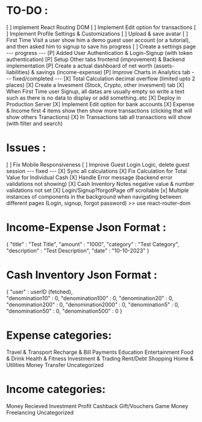
# TO-DO :
[ ] implement React Routing DOM 
[ ] Implement Edit option for transactions
[ ] Implement Profile Settings & Customizations
[ ] Upload & save avatar
[ ] First Time Visit a user show him a demo guest user account (or a tutorial), and then asked him to signup to save his progress
[ ] Create a settings page
--- progress ---
[P] Added User Authentication & Login-Signup (with token authentication)
[P] Setup Other tabs frontend (improvement) & Backend implementation
[P] Create a actual dashboard of net worth (assets-liabilities) & savings (income-expense)
[P] Improve Charts in Analytics tab
--- fixed/completed ---
[X] Total Calculation decimal overflow (limited upto 2 places)
[X] Create a Invesment (Stock, Crypto, other invesment) tab
[X] When First Time user Signup, all datas are usually empty so write a text such as there is no data to display or add something..etc
[X] Deploy in Production Server
[X] Implement Edit option for bank accounts
[X] Expense & Income first 4 items show then show more transactions (clicking that will show others Tranactions)
[X] In Transactions tab all transactions will show (with filter and search)

# Issues :
[ ] Fix Mobile Responsiveness
[ ] Improve Guest Login Logic, delete guest session
--- fixed ---
[X] Sync all calculations
[X] Fix Calculation for Total Value for Individual Cash
[X] Handle Error message (backend error validations not showing)
[X] Cash Inventory Notes negative value & number validations not set
[X] Login/Signup?forgotPage off scrollable
[x] Multiple instances of components in the background when navigating between different pages (Login, signup, forgot password) >> use react-router-dom

# Income-Expense Json Format :
{
    "title" : "Test Title",
    "amount" : "1000",
    "category" : "Test Category",
    "description" : "Test Description",
    "date" : "10-10-2023"
}

# Cash Inventory Json Format :
{
    "user" : userID (fetched),  
    "denomination10" : 0,
    "denomination100" : 0,
    "denomination20" : 0,
    "denomination200" : 0,
    "denomination2000" : 0,
    "denomination5" : 0,
    "denomination50" : 0,
    "denomination500" : 0
}

# Expense categories:
Travel & Transport
Recharge & Bill Payments
Education
Entertainment
Food & Drink
Health & Fitness
Investment & Trading
Rent/Debt
Shopping
Home & Utilities
Money Transfer
Uncategorized

# Income categories:
Money Recieved
Investment Profit
Cashback
Gift/Vouchers
Game Money
Freelancing
Uncategorized
